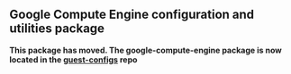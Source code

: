 ## Google Compute Engine configuration and utilities package

**This package has moved. The google-compute-engine package is now located in
the [guest-configs](https://github.com/GoogleCloudPlatform/guest-configs) repo**
